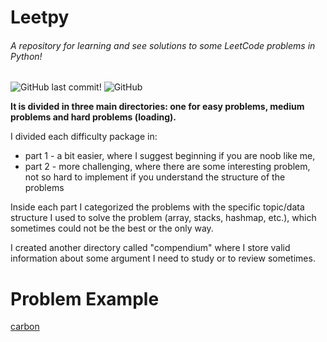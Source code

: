 # Leetpy

###### A repository for learning and see solutions to some LeetCode problems in Python!
![GitHub last commit](https://img.shields.io/github/last-commit/mcbaguetti/leetpy)!
![GitHub](https://img.shields.io/github/license/mcbaguetti/leetpy)


**It is divided in three main directories: one for easy problems, medium problems and hard problems (loading).**


I divided each difficulty package in:
- part 1 - a bit easier, where I suggest beginning if you are noob like me,
- part 2 - more challenging, where there are some interesting problem, not so hard to implement if you understand
                    the structure of the problems


Inside each part I categorized the problems with the specific topic/data structure I used to solve the problem
(array, stacks, hashmap, etc.), which sometimes could not be the best or the only way.


I created another directory called "compendium" where I store valid information about some argument I need 
to study or to review sometimes.


# Problem Example
[carbon](https://user-images.githubusercontent.com/37833294/175281545-a82a3596-90a3-428a-9628-52d6229be884.png)
